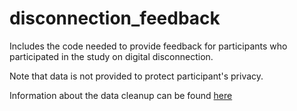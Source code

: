 # disconnection_feedback

Includes the code needed to provide feedback for participants who participated in the study on digital disconnection.

Note that data is not provided to protect participant's privacy.

Information about the data cleanup can be found [here](https://github.com/klingelhoefer/Projektseminar-Winter-2022-23/blob/master/connecting_data.qmd)
